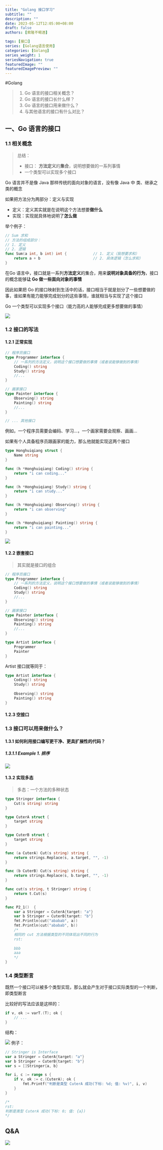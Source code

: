 ```yaml
---
title: "Golang 接口学习"
subtitle: ""
description: ""
date: 2023-05-12T12:05:00+08:00
draft: false
authors: [索隆不喝酒]

tags: [接口]
series: [Golang语言使用]
categories: [Golang]
series_weight: 1
seriesNavigation: true
featuredImage: ""
featuredImagePreview: ""
---
```

<!--more-->
#Golang 

> 1. Go 语言的接口相关概念？
> 2. Go 语言的接口长什么样？
> 3. Go 语言的接口用来做什么？
> 4. 与其他语言的接口有什么对比？

## 一、Go 语言的接口

### 1.1 相关概念

> 总结：
>
> - 接口： **方法定义**的**集合**，说明想要做的一系列事情
> - 一个类型可以实现多个接口

Go 语言并不是像 Java 那样传统的面向对象的语言，没有像 Java 中 类、继承之类的概念



如果把方法分为两部分：定义与实现

- 定义：定义其实就是在说明这个方法想要**做什么**
- 实现：实现就具体地说明了**怎么做**

举个例子：

```go
// Sum 求和
// 方法的组成部分：
// 1. 定义
// 2. 逻辑
func Sum(a int, b int) int {    		// 1. 定义（我想要求和）
    return a + b                        // 2. 具体逻辑（怎么求和）
}	
```



在Go 语言中，接口就是一系列**方法定义**的集合，用来**说明对象具备的行为**，接口的概念能够**让 Go 做一些面向对象的事情**

因此如果把 Go 的接口映射到生活中的话，接口相当于就是划分了一些想要做的事，谁如果有能力能够完成划分的这些事情，谁就相当与实现了这个接口

Go 一个类型可以实现多个接口（能力高的人能够完成更多想要做的事情）

![](images/posts/Pasted%20image%2020230512122455.png)

### 1.2 接口的写法

#### 1.2.1 正常实现

```go
// 程序员接口
type Programmer interface {
    // 一系列的方法定义，说明这个接口想要做的事情（或者说能够做到的事情）
    Coding() string
    Study() string
    //...
}

// 画家接口
type Painter interface {
    Observing() string
    Painting() string
    //...
}

// ... 其他接口
```

例如，一个程序员需要会编码、学习...，一个画家需要会观察、画画...

如果有个人具备程序员跟画家的能力，那么他就能实现这两个接口

```go
type Honghuiqiang struct {
    Name string
}

func (h *Honghuiqiang) Coding() string {
    return "i can coding..."
}

func (h *Honghuiqiang) Study() string {
    return "i can study..."
}

func (h *Honghuiqiang) Observing() string {
    return "i can observing"
}

func (h *Honghuiqiang) Painting() string {
    return "i can painting..."
}
```

![](images/posts/Pasted%20image%2020230512122532.png)

#### 1.2.2 嵌套接口

> 其实就是接口的组合

```go
// 程序员接口
type Programmer interface {
    // 一系列的方法定义，说明这个接口想要做的事情（或者说能够做到的事情）
    Coding() string
    Study() string
    //...
}

// 画家接口
type Painter interface {
    Observing() string
    Painting() string
    //...
}

type Artist interface {
    Programmer
    Painter
}
```

Artist 接口就等同于：

```go
type Artist interface {
    Coding() string
    Study() string
    
    Observing() string
    Painting() string
}
```

#### 1.2.3 空接口



### 1.3 接口可以用来做什么？

#### 1.3.1 如何利用接口编写更干净、更具扩展性的代码？

##### 1.3.1.1 Example 1. 排序

![](images/posts/Pasted%20image%2020230512122553.png)

#### 1.3.2 实现多态

> 多态：一个方法的多种状态

```go
type Stringer interface {
    Cut(s string) string
}

type CuterA struct {
    target string
}

type CuterB struct {
    target string
}

func (a CuterA) Cut(s string) string {
    return strings.Replace(s, a.target, "", -1)
}

func (b CuterB) Cut(s string) string {
    return strings.Replace(s, b.target, "", -1)
}

func cut(s string, t Stringer) string {
    return t.Cut(s)
}

func P2_1()  {
    var a Stringer = CuterA{target: "a"}
    var b Stringer = CuterB{target: "b"}
    fmt.Println(cut("ababab", a))
    fmt.Println(cut("ababab", b))
    /*
    相同的 cut 方法根据类型的不同体现出不同的行为
    rst:
    
    bbb
    aaa
    */
}
```



### 1.4 类型断言

既然一个接口可以被多个类型实现，那么就会产生对于接口实际类型的一个判断，即类型断言

比较好的写法应该是这样的：

```go
if v, ok := varT.(T); ok {
    // ...
}
```

结构：

![](images/posts/Pasted%20image%2020230512122901.png)
例子：

```go
// Stringer is Interface
var a Stringer = CuterA{target: "a"}
var b Stringer = CuterB{target: "b"}
var s = []Stringer{a, b}

for i, c := range s {
    if v, ok := c.(CuterA); ok {
        fmt.Printf("判断是类型 CuterA 成功(下标: %d; 值: %v)", i, v)
    }
}

/*
rst:
判断是类型 CuterA 成功(下标: 0; 值: {a})
*/
```



## Q&A

![](images/posts/Pasted%20image%2020230512122848.png)